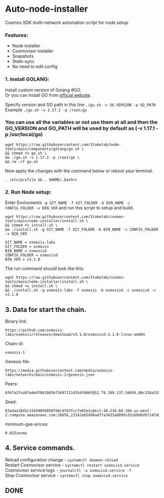 # Auto-node-installer
Cosmos SDK multi-network automation script for node setup.  
### Features:  
- Node installer
- Cosmovisor installer
- Snapshots
- State-sync
- No need to edit config

### 1. Install GOLANG:
Install custom version of Golang #GO.  
Or you can install GO from [official website](https://golang.org/doc/install).  

Specify version and GO path in this line `./go.sh -v GO_VERSION -p GO_PATH`  
Example `./go.sh -v 1.17.2 -p /root/go`  

### You can use all the variables or not use them at all and then the GO_VERSION and GO_PATH will be used by default as (-v 1.17.1 -p /usr/local/go)  

```
wget https://raw.githubusercontent.com/Staketab/node-tools/main/components/golang/go.sh \
&& chmod +x go.sh \
&& ./go.sh -v 1.17.2 -p /root/go \
&& rm -rf go.sh
```
Now apply the changes with the command below or reboot your terminal.  
```
. /etc/profile && . $HOME/.bashrc
```

### 2. Run Node setup:
Enter Enviroments `-g GIT_NAME -f GIT_FOLDER -b BIN_NAME -c CONFIG_FOLDER -v BIN_VER` and run this script to setup and build.  
```
wget https://raw.githubusercontent.com/Staketab/cosmos-tools/main/node-installer/install.sh \
&& chmod +x install.sh \
&& ./install.sh -g GIT_NAME -f GIT_FOLDER -b BIN_NAME -c CONFIG_FOLDER -v BIN_VER
```
`GIT_NAME = osmosis-labs`  
`GIT_FOLDER = osmosis`  
`BIN_NAME = osmosisd`  
`CONFIG_FOLDER = osmosisd`  
`BIN_VER = v3.1.0`

The run command should look like this:
```
wget https://raw.githubusercontent.com/Staketab/cosmos-tools/main/node-installer/install.sh \
&& chmod +x install.sh \
&& ./install.sh -g osmosis-labs -f osmosis -b osmosisd -c osmosisd -v v3.1.0
```

## 3. Data for start the chain. 
Binary link:
```
https://github.com/osmosis-labs/osmosis/releases/download/v3.1.0/osmosisd-3.1.0-linux-amd64
```
Chain-id:
```
osmosis-1
```  
Genesis file:
```
https://media.githubusercontent.com/media/osmosis-labs/networks/main/osmosis-1/genesis.json
```
Peers:
```
8f67a2fcdd7ade970b1983bf1697111d35dfdd6f@52.79.199.137:26656,00c328a33578466c711874ec5ee7ada75951f99a@35.82.201.64:26656,cfb6f2d686014135d4a6034aa6645abd0020cac6@52.79.88.57:26656,8d9967d5f865c68f6fe2630c0f725b0363554e77@134.255.252.173:26656,785bc83577e3980545bac051de8f57a9fd82695f@194.233.164.146:26656,778fdedf6effe996f039f22901a3360bc838b52e@161.97.187.189:36656,64d36f3a186a113c02db0cf7c588c7c85d946b5b@209.97.132.170:26656,4d9ac3510d9f5cfc975a28eb2a7b8da866f7bc47@37.187.38.191:26656,2115945f074ddb038de5d835e287fa03e32f0628@95.217.43.85:26656,bf2c480eff178d2647ba1adfeee8ced568fe752c@91.65.128.44:26656,2f9c16151400d8516b0f58c030b3595be20b804c@37.120.245.167:26656,7024d1ca024d5e33e7dc1dcb5ed08349768220b9@134.122.42.20:26656,d326ad6dffa7763853982f334022944259b4e7f4@143.110.212.33:26656,9faf468b90a3b2b85ffd88645a15b3715f68bb0b@195.201.122.100:26656,fda06dcebe2acd17857a6c9e9a7b365da3771ceb@52.206.252.176:26656
```
Seed:
```
83adaa38d1c15450056050fd4c9763fcc7e02e2c@ec2-44-234-84-104.us-west-2.compute.amazonaws.com:26656,23142ab5d94ad7fa3433a889dcd3c6bb6d5f247d@95.217.193.163:26656,f82d1a360dc92d4e74fdc2c8e32f4239e59aebdf@95.217.121.243:26656,e437756a853061cc6f1639c2ac997d9f7e84be67@144.76.183.180:26656
```
minimum-gas-prices:
```
0.025uosmo
```

## 4. Service commands.
Reload configuration change - `systemctl daemon-reload`  
Restart Cosmovisor service - `systemctl restart osmosisd.service`  
Cosmovisor service logs - `journalctl -u osmosisd.service -f`  
Stop Cosmovisor service - `systemctl stop osmosisd.service`  

## DONE
